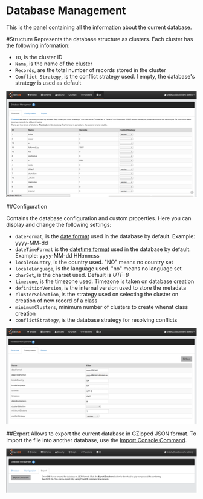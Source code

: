 # Database Management
This is the panel containing all the information about the current database.

#Structure
Represents the database structure as clusters. Each cluster has the following information:
- `ID`, is the cluster ID
- `Name`, is the name of the cluster
- `Records`, are the total number of records stored in the cluster
- `Conflict Strategy`, is the conflict strategy used. I empty, the database's strategy is used as default

![Structure](images/structure.png)

##Configuration

Contains the database configuration and custom properties. Here you can display and change the following settings:
- `dateFormat`, is the [date format](Managing-Dates.md) used in the database by default. Example: yyyy-MM-dd
- `dateTimeFormat` is the [datetime format](Managing-Dates.md) used in the database by default. Example: yyyy-MM-dd HH:mm:ss
- `localeCountry`, is the country used. "NO" means no country set
- `localeLanguage`, is the language used. "no" means no language set
- `charSet`,	is the charset used. Default is *UTF-8*
- `timezone`, is the timezone used. Timezone is taken on database creation
- `definitionVersion`, is the internal version used to store the metadata	
- `clusterSelection`, is the strategy used on selecting the cluster on creation of new record of a class
- `minimumClusters`, minimum number of clusters to create whenat class creation
- `conflictStrategy`, is the database strategy for resolving conflicts

![Configuration](images/configuration.png)

##Export
Allows to export the current database in GZipped JSON format. To import the file into another database, use the [Import Console Command](Console-Command-Import.md).

![Export](images/import-export.png)
